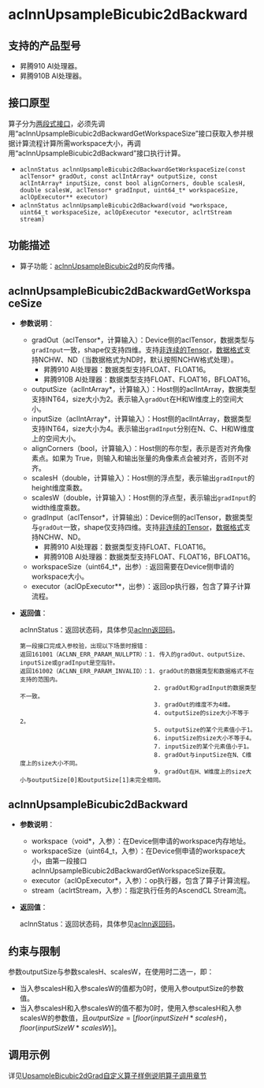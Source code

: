 # aclnnUpsampleBicubic2dBackward

## 支持的产品型号

- 昇腾910 AI处理器。
- 昇腾910B AI处理器。

## 接口原型

算子分为[两段式接口](common/两段式接口.md)，必须先调用“aclnnUpsampleBicubic2dBackwardGetWorkspaceSize”接口获取入参并根据计算流程计算所需workspace大小，再调用“aclnnUpsampleBicubic2dBackward”接口执行计算。

- `aclnnStatus aclnnUpsampleBicubic2dBackwardGetWorkspaceSize(const aclTensor* gradOut, const aclIntArray* outputSize, const aclIntArray* inputSize, const bool alignCorners, double scalesH, double scalesW, aclTensor* gradInput, uint64_t* workspaceSize, aclOpExecutor** executor)`
- `aclnnStatus aclnnUpsampleBicubic2dBackward(void *workspace, uint64_t workspaceSize, aclOpExecutor *executor, aclrtStream stream)`

## 功能描述

- 算子功能：[aclnnUpsampleBicubic2d](aclnnUpsampleBicubic2d.md)的反向传播。

## aclnnUpsampleBicubic2dBackwardGetWorkspaceSize

- **参数说明**：
  
  - gradOut（aclTensor*，计算输入）：Device侧的aclTensor，数据类型与`gradInput`一致，shape仅支持四维。支持[非连续的Tensor](common/非连续的Tensor.md)，[数据格式](common/数据格式.md)支持NCHW、ND（当数据格式为ND时，默认按照NCHW格式处理）。
    - 昇腾910 AI处理器：数据类型支持FLOAT、FLOAT16。
    - 昇腾910B AI处理器：数据类型支持FLOAT、FLOAT16，BFLOAT16。
  - outputSize（aclIntArray*，计算输入）：Host侧的aclIntArray，数据类型支持INT64，size大小为2。表示输入`gradOut`在H和W维度上的空间大小。
  - inputSize（aclIntArray*，计算输入）：Host侧的aclIntArray，数据类型支持INT64，size大小为4。表示输出`gradInput`分别在N、C、H和W维度上的空间大小。
  - alignCorners（bool，计算输入）：Host侧的布尔型，表示是否对齐角像素点。如果为 True，则输入和输出张量的角像素点会被对齐，否则不对齐。
  - scalesH（double，计算输入）：Host侧的浮点型，表示输出`gradInput`的height维度乘数。
  - scalesW（double，计算输入）：Host侧的浮点型，表示输出`gradInput`的width维度乘数。
  - gradInput（aclTensor*，计算输出）：Device侧的aclTensor，数据类型与`gradOut`一致，shape仅支持四维。支持[非连续的Tensor](common/非连续的Tensor.md)，[数据格式](common/数据格式.md)支持NCHW、ND。
    - 昇腾910 AI处理器：数据类型支持FLOAT、FLOAT16。
    - 昇腾910B AI处理器：数据类型支持FLOAT、FLOAT16，BFLOAT16。
  - workspaceSize（uint64_t\*，出参）: 返回需要在Device侧申请的workspace大小。
  - executor（aclOpExecutor\**，出参）：返回op执行器，包含了算子计算流程。
- **返回值**：
  
  aclnnStatus：返回状态码，具体参见[aclnn返回码](common/aclnn返回码.md)。
  
  ```
  第一段接口完成入参校验，出现以下场景时报错：
  返回161001（ACLNN_ERR_PARAM_NULLPTR）：1. 传入的gradOut、outputSize、inputSize或gradInput是空指针。
  返回161002（ACLNN_ERR_PARAM_INVALID）：1. gradOut的数据类型和数据格式不在支持的范围内。
                                        2. gradOut和gradInput的数据类型不一致。
                                        3. gradOut的维度不为4维。
                                        4. outputSize的size大小不等于2。
                                        5. outputSize的某个元素值小于1。
                                        6. inputSize的size大小不等于4。
                                        7. inputSize的某个元素值小于1。
                                        8. gradOut与inputSize在N、C维度上的size大小不同。
                                        9. gradOut在H、W维度上的size大小与outputSize[0]和outputSize[1]未完全相同。
  ```

## aclnnUpsampleBicubic2dBackward

- **参数说明**：
  
  - workspace（void\*，入参）：在Device侧申请的workspace内存地址。
  - workspaceSize（uint64_t，入参）：在Device侧申请的workspace大小，由第一段接口aclnnUpsampleBicubic2dBackwardGetWorkspaceSize获取。
  - executor（aclOpExecutor\*，入参）：op执行器，包含了算子计算流程。
  - stream（aclrtStream，入参）：指定执行任务的AscendCL Stream流。

- **返回值**：
  
  aclnnStatus：返回状态码，具体参见[aclnn返回码](common/aclnn返回码.md)。

## 约束与限制

参数outputSize与参数scalesH、scalesW，在使用时二选一，即：
- 当入参scalesH和入参scalesW的值都为0时，使用入参outputSize的参数值。
- 当入参scalesH和入参scalesW的值不都为0时，使用入参scalesH和入参scalesW的参数值，且$outputSize=[floor(inputSizeH*scalesH)，floor(inputSizeW*scalesW)]$。

## 调用示例

详见[UpsampleBicubic2dGrad自定义算子样例说明算子调用章节](../README.md#算子调用)